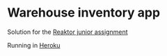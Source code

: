 # Warehouse inventory app

Solution for the [Reaktor junior assignment](https://www.reaktor.com/junior-dev-assignment/)

Running in [Heroku](https://vast-peak-05553.herokuapp.com/)
